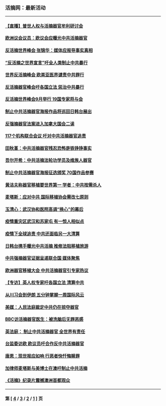 ### 活摘网：最新活动
---
#### [【直播】普世人权与活摘器官牟利研讨会](../../pages/nf5883/n13425146.md?06040430) 
#### [欧洲议会议员：欧议会应曝光中共活摘器官](../../pages/nf5883/n13336571.md?06040430) 
#### [反活摘世界峰会 张锦华：媒体应报导事实真相](../../pages/nf5883/n13278502.md?06040430) 
#### [“反活摘之世界宣言”吁全人类制止中共暴行](../../pages/nf5883/n13259730.md?06040430) 
#### [世界反活摘峰会 欧美亚医界谴责中共罪行](../../pages/nf5883/n13253550.md?06040430) 
#### [反活摘器官峰会吁各国立法 惩治中共暴行](../../pages/nf5883/n13245052.md?06040430) 
#### [反活摘世界峰会9月举行 19国专家将与会](../../pages/nf5883/n13201492.md?06040430) 
#### [制止中共活摘器官海报作品将巡回日韩台展出](../../pages/nf5883/n13177791.md?06040430) 
#### [反强摘器官法案进入加拿大国会二读](../../pages/nf5883/n13033450.md?06040430) 
#### [117个机构联合会议 吁对中共活摘器官追责](../../pages/nf5883/n12775087.md?06040430) 
#### [田秋堇：中共活摘器官残忍恐怖是铁铮铮事实](../../pages/nf5883/n12702148.md?06040430) 
#### [吾尔开希：中共活摘法轮功学员及维族人器官](../../pages/nf5883/n12693197.md?06040430) 
#### [制止中共活摘器官海报征选颁奖 70国作品参赛](../../pages/nf5883/n12692050.md?06040430) 
#### [黄洁夫称器官移植要世界第一 学者：中共按需杀人](../../pages/nf5883/n12572329.md?06040430) 
#### [麦塔斯：应对中共 国际移植协会需改七原则](../../pages/nf5883/n12514711.md?06040430) 
#### [玉清心：武汉协和医院高调“换心”的幕后](../../pages/nf5883/n12298730.md?06040430) 
#### [疫情重灾区武汉和苏家屯 有一惊人相似点](../../pages/nf5883/n12150824.md?06040430) 
#### [疫情下全球追责 中共还面临另一大清算](../../pages/nf5883/n12070397.md?06040430) 
#### [日韩台携手曝光中共活摘 推修法阻移植旅游](../../pages/nf5883/n11712046.md?06040430) 
#### [中共强摘器官证据呈递联合国 媒体聚焦](../../pages/nf5883/n11546426.md?06040430) 
#### [欧洲器官移植大会 中共活摘器官引专家热议](../../pages/nf5883/n11539095.md?06040430) 
#### [【专访】英人权专家吁各国立法 清算中共](../../pages/nf5883/n11367315.md?06040430) 
#### [从川习会到伊朗 五分钟掌握一周国际风云](../../pages/nf5883/n11338520.md?06040430) 
#### [美媒：人民法庭裁定中共仍在掠夺器官](../../pages/nf5883/n11334897.md?06040430) 
#### [BBC访活摘器官医生：被洗脑后无罪恶感](../../pages/nf5883/n11335935.md?06040430) 
#### [英法庭： 制止中共活摘器官 全世界有责任](../../pages/nf5883/n11330691.md?06040430) 
#### [台监委访欧 欧议员吁合作反中共活摘器官](../../pages/nf5883/n11109190.md?06040430) 
#### [唐恩：现世报应如响 行恶者快忏悔赎罪](../../pages/nf5883/n11104016.md?06040430) 
#### [加律师麦塔斯与美博士在澳吁制止中共活摘](../../pages/nf5883/n10724764.md?06040430) 
#### [《活摘》纪录片震撼澳洲首都观众](../../pages/nf5883/n10722747.md?06040430) 

---
#### 第 [ [4](./4.md?06040430) / [3](./3.md?06040430) / [2](./2.md?06040430) / [1](./1.md?06040430) ] 页

